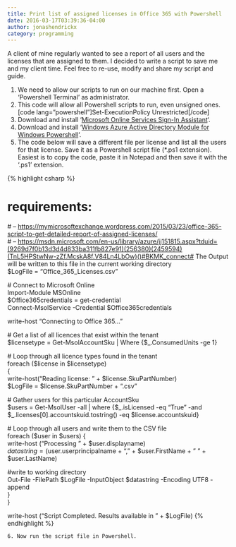 ```yaml
---
title: Print list of assigned licenses in Office 365 with Powershell
date: 2016-03-17T03:39:36-04:00
author: jonashendrickx
category: programming
---
```

A client of mine regularly wanted to see a report of all users and the licenses that are assigned to them. I decided to write a script to save me and my client time. Feel free to re-use, modify and share my script and guide.

  1. We need to allow our scripts to run on our machine first. Open a &#8216;Powershell Terminal&#8217; as administrator.
  2. This code will allow all Powershell scripts to run, even unsigned ones.  
    [code lang=&#8221;powershell&#8221;]Set-ExecutionPolicy Unrestricted[/code] 
  3. Download and install &#8216;<a href="https://www.microsoft.com/en-us/download/details.aspx?id=41950" target="_blank">Microsoft Online Services Sign-In Assistant</a>&#8216;.
  4. Download and install &#8216;<a href="http://go.microsoft.com/fwlink/p/?linkid=236297" target="_blank">Windows Azure Active Directory Module for Windows Powershell</a>&#8216;.
  5. The code below will save a different file per license and list all the users for that license. Save it as a Powershell script file (*.ps1 extension). Easiest is to copy the code, paste it in Notepad and then save it with the &#8216;.ps1&#8217; extension.  

  {% highlight csharp %}
  # requirements:  
  \# &#8211; https://mymicrosoftexchange.wordpress.com/2015/03/23/office-365-script-to-get-detailed-report-of-assigned-licenses/  
  \# &#8211; https://msdn.microsoft.com/en-us/library/azure/jj151815.aspx?tduid=(9269d7f0b13d3d4d833ba311fb827e91)(256380)(2459594)(TnL5HPStwNw-zZf.McskA8f.V84Ln4LbOw)()#BKMK_connect# The Output will be written to this file in the current working directory  
  $LogFile = &#8220;Office\_365\_Licenses.csv&#8221;</p> 
  \# Connect to Microsoft Online  
  Import-Module MSOnline  
  $Office365credentials = get-credential  
  Connect-MsolService -Credential $Office365credentials

  write-host &#8220;Connecting to Office 365&#8230;&#8221;

  \# Get a list of all licences that exist within the tenant  
  $licensetype = Get-MsolAccountSku | Where {$_.ConsumedUnits -ge 1}

  \# Loop through all licence types found in the tenant  
  foreach ($license in $licensetype)  
  {  
  write-host(&#8220;Reading license: &#8221; + $license.SkuPartNumber)  
  $LogFile = $license.SkuPartNumber + &#8220;.csv&#8221;

  \# Gather users for this particular AccountSku  
  $users = Get-MsolUser -all | where {$\_.isLicensed -eq &#8220;True&#8221; -and $\_.licenses[0].accountskuid.tostring() -eq $license.accountskuid}

  \# Loop through all users and write them to the CSV file  
  foreach ($user in $users) {  
  write-host (&#8220;Processing &#8221; + $user.displayname)  
  $datastring = ($user.userprincipalname + &#8220;,&#8221; + $user.FirstName + &#8221; &#8221; + $user.LastName)

  #write to working directory  
  Out-File -FilePath $LogFile -InputObject $datastring -Encoding UTF8 -append  
  }  
  }

  write-host (&#8220;Script Completed. Results available in &#8221; + $LogFile)
  {% endhighlight %}
    
    6. Now run the script file in Powershell.